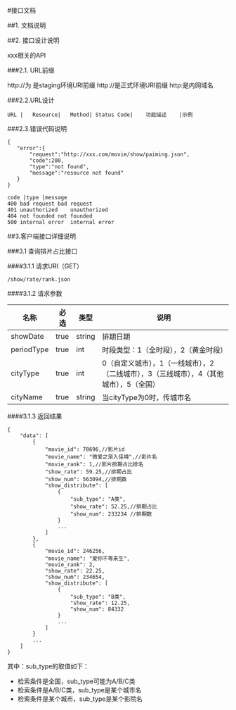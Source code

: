 #接口文档

##1. 文档说明

##2. 接口设计说明

xxx相关的API

###2.1. URL前缀

http://为 是staging环境URI前缀
http://是正式环境URI前缀
http:是内网域名

###2.2.URL设计

	URL |	Resource|	Method|	Status Code|	功能描述	|示例

###2.3.错误代码说明  

	{
	   "error":{
	       "request":"http://xxx.com/movie/show/paiming.json",
	       "code":200,
	       "type":"not found",
	       "message":"resource not found"
	   }
	}	
	
	code |type |message
	400	bad request	bad request
	401	unauthorized	unauthorized
	404	not founded	not founded
	500	internal error	internal error


##3.客户端接口详细说明

###3.1 查询排片占比接口

####3.1.1 请求URI（GET）

	/show/rate/rank.json

####3.1.2 请求参数

|名称|必选|类型|说明|
|---|---|---|---|
|showDate|true|string|排期日期|
|periodType|true|int|时段类型：1（全时段），2（黄金时段）|
|cityType|true	|int|0（自定义城市），1（一线城市），2（二线城市），3（三线城市），4（其他城市），5（全国）|
|cityName|true|string|当cityType为0时，传城市名|


####3.1.3 返回结果

	{
	    "data": [
	        {
	            "movie_id": 78696,//影片id
	            "movie_name": "微爱之渐入佳境",//影片名
	            "movie_rank": 1,//影片排期占比排名
	            "show_rate": 59.25,//排期占比
	            "show_num": 563094,//排期数
	            "show_distribute": [
	                {
	                    "sub_type": "A类",
	                    "show_rate": 52.25,//排期占比
	                    "show_num": 233234 //排期数
	                }
	                ...
	            ]
	        },
	        {
	            "movie_id": 246256,
	            "movie_name": "爱你不等来生",
	            "movie_rank": 2,
	            "show_rate": 22.25,
	            "show_num": 234654,
	            "show_distribute": [
	                {
	                    "sub_type": "B类",
	                    "show_rate": 12.25,
	                    "show_num": 84332
	                }
	                ...
	            ]
	        }
	        ...
	    ]
	}
其中：sub_type的取值如下：

* 检索条件是全国，sub_type可能为A/B/C类
* 检索条件是A/B/C类，sub_type是某个城市名
* 检索条件是某个城市，sub_type是某个影院名